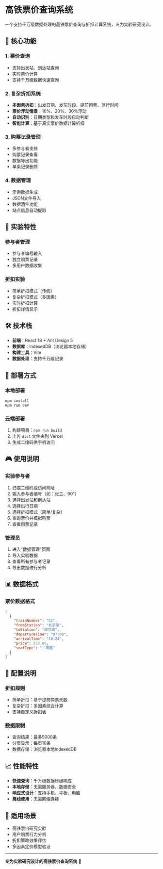 # 高铁票价查询系统

一个支持千万级数据处理的高铁票价查询与折扣计算系统，专为实验研究设计。

## 🚀 核心功能

### 1. 票价查询
- 支持出发站、到达站查询
- 实时票价计算
- 支持千万级数据快速查询

### 2. 复杂折扣系统
- **多因素折扣**：出发日期、发车时段、提前购票、旅行时间
- **票价浮动情景**：10%、20%、30%浮动
- **自动识别**：日期类型和发车时段自动判断
- **智能计算**：基于真实票价数据计算折扣

### 3. 购票记录管理
- 多参与者支持
- 购票记录查看
- 数据导出功能
- 单条记录删除

### 4. 数据管理
- 示例数据生成
- JSON文件导入
- 数据清空功能
- 站点信息自动提取

## 🎯 实验特性

### 参与者管理
- 参与者编号输入
- 独立购票记录
- 多用户数据收集

### 折扣实验
- 简单折扣模式（传统）
- 复杂折扣模式（多因素）
- 实时折扣计算
- 折扣详情显示

## 🛠️ 技术栈

- **前端**：React 18 + Ant Design 5
- **数据库**：IndexedDB（浏览器本地存储）
- **构建工具**：Vite
- **数据处理**：支持千万级记录

## 📱 部署方式

### 本地部署
```bash
npm install
npm run dev
```

### 云端部署
1. 构建项目：`npm run build`
2. 上传 `dist` 文件夹到 Vercel
3. 生成二维码供手机访问

## 🎮 使用说明

### 实验参与者
1. 扫描二维码或访问网址
2. 输入参与者编号（如：张三、001）
3. 选择出发站和到达站
4. 选择出行日期
5. 选择折扣模式（简单/复杂）
6. 查询票价并模拟购票
7. 查看购票记录

### 管理员
1. 进入"数据管理"页面
2. 导入实验数据
3. 查看所有参与者记录
4. 导出数据进行分析

## 📊 数据格式

### 票价数据格式
```json
[
  {
    "trainNumber": "G1",
    "fromStation": "北京南",
    "toStation": "南京南",
    "departureTime": "07:00",
    "arrivalTime": "10:24",
    "price": 533.00,
    "seatType": "二等座"
  }
]
```

## 🔧 配置说明

### 折扣规则
- 简单折扣：基于提前购票天数
- 复杂折扣：多因素综合计算
- 支持自定义折扣表

### 数据限制
- 查询结果：最多5000条
- 分页显示：每页10条
- 数据存储：浏览器本地IndexedDB

## 📈 性能特性

- **快速查询**：千万级数据秒级响应
- **本地存储**：无需服务器，数据安全
- **响应式设计**：支持手机、平板、电脑
- **离线使用**：无需网络连接

## 🎯 适用场景

- 高铁票价研究实验
- 用户购票行为分析
- 折扣策略效果评估
- 多因素定价模型验证

---

**专为实验研究设计的高铁票价查询系统** 🚄